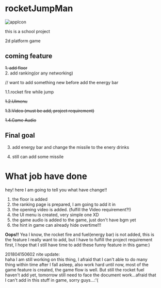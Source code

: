 # rocketJumpMan
![appIcon](https://truth.bahamut.com.tw/s01/201804/79401d9d092f0f16f3e3b62f4c4717ff.PNG)

this is a school project

2d platform game

coming feature
----------------
~~1. add floor~~  
2. add ranking(or any networking)


// want to add something new before add the energy bar


1.1.rocket fire while jump


~~1.2.UImenu~~


~~1.3.Video (must be add, project requirement)~~


~~1.4.Game Audio~~

Final goal
-----

3. add energy bar and change the missile to the enery drinks


4. still can add some missile


What job have done
===========
hey! here I am going to tell you what have change!!
1. the floor is added
2. the ranking page is prepared, I am going to add it in
3. the opening video is added. (fulfill the Video requirement?!)
4. the UI menu is created, very simple one XD
5. the game audio is added to the game, just don't have bgm yet
6. the hint in game can already hide overtime!!!

__Oops!!__
Yea I know, the rocket fire and fuel(energy bar) is not added, this is the feature I really want to add, but I have to fulfill the project requirement first, I hope that I still have time to add these funny feature in this game:)

201804150602 nite update:  
haha I am still working on this thing, I afraid that I can't able to do many thing within time after I fall asleep, also work hard until now, most of the game feature is created, the game flow is well. But still the rocket fuel haven't add yet, tomorrow still need to face the document work...afraid that I can't add in this stuff in game, sorry guys...:'(
